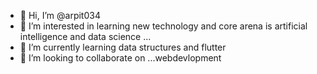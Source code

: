 - 👋 Hi, I’m @arpit034
- 👀 I’m interested in  learning new technology and core arena is artificial intelligence and data science ...
- 🌱 I’m currently learning data structures and flutter 
- 💞️ I’m looking to collaborate on ...webdevlopment 


<!---
arpit034/arpit034 is a ✨ special ✨ repository because its `README.md` (this file) appears on your GitHub profile.
You can click the Preview link to take a look at your changes.
--->
